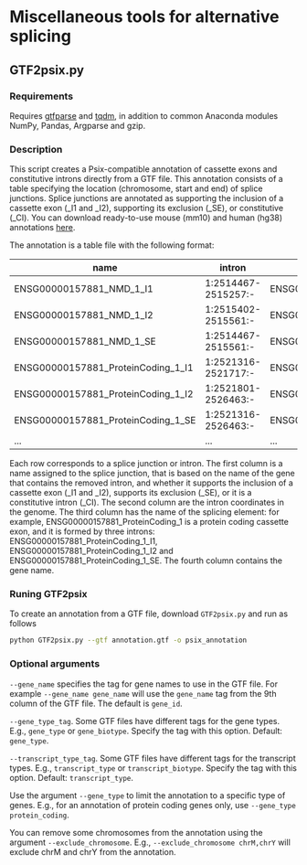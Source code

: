 # Miscellaneous tools for alternative splicing

## GTF2psix.py

### Requirements

Requires [gtfparse](https://pypi.org/project/gtfparse/) and [tqdm](https://tqdm.github.io/), in addition to common Anaconda modules NumPy, Pandas, Argparse and gzip.

### Description

This script creates a Psix-compatible annotation of cassette exons and constitutive introns directly from a GTF file. This annotation consists of a table specifying the location (chromosome, start and end) of splice junctions. Splice junctions are annotated as supporting the inclusion of a cassette exon (\_I1 and \_I2), supporting its exclusion (\_SE), or constitutive (\_CI). You can download ready-to-use mouse (mm10) and human (hg38) annotations [here](https://github.com/cfbuenabadn/sc_splicing_tools/tree/master/annotations). 

The annotation is a table file with the following format:

name | intron | event  |  gene
---- | ---- | ---- | ---- 
ENSG00000157881_NMD_1_I1 | 1:2514467-2515257:- | ENSG00000157881_NMD_1 | ENSG00000157881
ENSG00000157881_NMD_1_I2 | 1:2515402-2515561:- | ENSG00000157881_NMD_1 | ENSG00000157881
ENSG00000157881_NMD_1_SE | 1:2514467-2515561:- | ENSG00000157881_NMD_1 | ENSG00000157881
ENSG00000157881_ProteinCoding_1_I1 | 1:2521316-2521717:- | ENSG00000157881_ProteinCoding_1 | ENSG00000157881
ENSG00000157881_ProteinCoding_1_I2 | 1:2521801-2526463:- | ENSG00000157881_ProteinCoding_1 | ENSG00000157881
ENSG00000157881_ProteinCoding_1_SE | 1:2521316-2526463:- | ENSG00000157881_ProteinCoding_1 | ENSG00000157881
... | ... | ... | ...

Each row corresponds to a splice junction or intron. The first column is a name assigned to the splice junction, that is based on the name of the gene that contains the removed intron, and whether it supports the inclusion of a cassette exon (\_I1 and \_I2), supports its exclusion (\_SE), or it is a constitutive intron (\_CI). The second column are the intron coordinates in the genome. The third column has the name of the splicing element: for example, ENSG00000157881_ProteinCoding_1 is a protein coding cassette exon, and it is formed by three introns: ENSG00000157881_ProteinCoding_1_I1, ENSG00000157881_ProteinCoding_1_I2 and ENSG00000157881_ProteinCoding_1_SE. The fourth column contains the gene name.

### Runing GTF2psix

To create an annotation from a GTF file, download ```GTF2psix.py``` and run as follows

```bash
python GTF2psix.py --gtf annotation.gtf -o psix_annotation
```

### Optional arguments

```--gene_name``` specifies the tag for gene names to use in the GTF file. For example ```--gene_name gene_name``` will use the ```gene_name``` tag from the 9th column of the GTF file. The default is ```gene_id```.

```--gene_type_tag```. Some GTF files have different tags for the gene types. E.g., ```gene_type``` or ```gene_biotype```. Specify the tag with this option. Default: ```gene_type```.

```--transcript_type_tag```. Some GTF files have different tags for the transcript types. E.g., ```transcript_type``` or ```transcript_biotype```. Specify the tag with this option. Default: ```transcript_type```.

Use the argument ```--gene_type``` to limit the annotation to a specific type of genes. E.g., for an annotation of protein coding genes only, use ```--gene_type protein_coding```.

You can remove some chromosomes from the annotation using the argument ```--exclude_chromosome```. E.g., ```--exclude_chromosome chrM,chrY``` will exclude chrM and chrY from the annotation.
